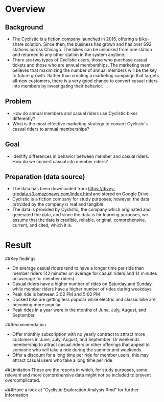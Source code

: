 # Overview

## Background
* The Cyclistic is a fiction company launched in 2016, offering a bike-share solution. Since then, the business has grown and has over 692 stations across Chicago. The bikes can be unlocked from one station and returned to any other station in the system anytime.
* There are two types of Cyclistic users, those who purchase casual tickets and those who are annual memberships. The marketing team believes that maximizing the number of annual members will be the key to future growth. Rather than creating a marketing campaign that targets all-new customers, there is a very good chance to convert casual riders into members by investigating their behavior.

## Problem
* How do annual members and casual riders use Cyclistic bikes differently? 
* What is the most effective marketing strategy to convert Cyclistic's casual riders to annual memberships?

## Goal
* Identify differences in behavior between member and casual riders. How do we convert casual into member riders?

## Preparation (data source)
* The data has been downloaded from https://divvy-tripdata.s3.amazonaws.com/index.html and stored on Google Drive.
* Cyclistic is a fiction company for study purposes; however, the data provided by the company is real and tangible.
* The data is provided by Cyclistic, the company which originated and generated the data, and since the data is for learning purposes, we assume that the data is credible, reliable, original, comprehensive, current, and cited, which it is.


# Result
##Key findings
* On average casual riders tend to have a longer time per ride than member riders (42 minutes on average for casual riders and 14 minutes on average for member riders).
* Casual riders have a higher number of rides on Saturday and Sunday, while member riders have a higher number of rides during weekdays
* Peak ride is between 3:00 PM and 5:00 PM
* Docked bike are getting less popular while electric and classic bike are becoming more popular.
* Peak rides in a year were in the months of June, July, August, and September.

##Recommendation
* Offer monthly subscription with no yearly contract to attract more customers in June, July, August, and September. Or weekends membership to attract casual riders or other offerings that appeal to someone who will take a ride during the summer and weekends.
* Offer a discount for a long time per ride for member users, this may attract casual users who take a long time per ride.

##Limitation
These are the reports in which, for study purposes, some relevant and more comprehensive data might not be included to prevent overcomplicated.

###Have a look at "Cyclistic Exploration Analysis.Rmd" for further information

